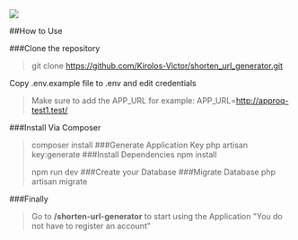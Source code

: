 <img src="https://github.com/Kirolos-Victor/shorten_url_generator/main/public/simpleShortenUrlProject.PNG"/>

##How to Use

###Clone the repository
>git clone https://github.com/Kirolos-Victor/shorten_url_generator.git

Copy .env.example file to .env and edit credentials
> Make sure to add the APP_URL for example: APP_URL=http://approq-test1.test/

###Install Via Composer
>composer install
###Generate Application Key
>php artisan key:generate
###Install Dependencies
>npm install
> 
>npm run dev
###Create your Database
###Migrate Database
>php artisan migrate

###Finally
>Go to **/shorten-url-generator** to start using the Application "You do not have to register an account"


